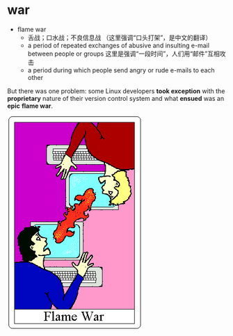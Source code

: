 # war

- flame war
  - 舌战；口水战；不良信息战 （这里强调“口头打架”，是中文的翻译）
  - a period of repeated exchanges of abusive and insulting e-mail between people or groups 这里是强调“一段时间”，人们用“邮件”互相攻击
  - a period during which people send angry or rude e-mails to each other

But there was one problem: some Linux developers **took exception** with the **proprietary** nature of their version control system and what **ensued** was an **epic** **flame war**.

![flame war](../images/flame_war.gif)
